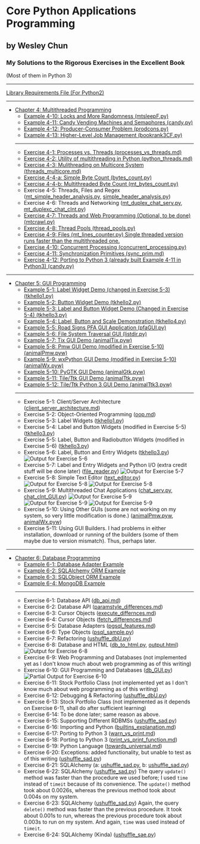 # Core Python Applications Programming
## by Wesley Chun
### My Solutions to the Rigorous Exercises in the Excellent Book
(Most of them in Python 3)
***
[Library Requirements File (For Python2)][req2]
***

* [Chapter 4: Multithreaded Programming][chap4]
    * [Example 4-10: Locks and More Randomness (mtsleepF.py)][e4-10]
    * [Example 4-11: Candy Vending Machines and Semaphores (candy.py)][e4-11]
    * [Example 4-12: Producer-Consumer Problem (prodcons.py)][e4-12]
    * [Example 4-13: Higher-Level Job Management (bookrank3CF.py)][e4-13]
    * ***
    * [Exercise 4-1: Processes vs. Threads (processes_vs_threads.md)][4-1]
    * [Exercise 4-2: Utility of multithreading in Python (python_threads.md)][4-2]
    * [Exercise 4-3: Mulithreading on Multicore System (threads_multicore.md)][4-3]
    * [Exercise 4-4-a: Simple Byte Count (bytes_count.py)][4-4-a]
    * [Exercise 4-4-b: Multithreaded Byte Count (mt_bytes_count.py)][4-4-b]
    * Exercise 4-5: Threads, Files and Regex ([mt_simple_header_analysis.py][4-5-i], [simple_header_analysis.py][4-5-ii])
    * Exercise 4-6: Threads and Networking ([mt_duplex_chat_serv.py][4-6-i], [mt_duplexc_chat_clnt.py][4-6-ii])
    * [Exercise 4-7: Threads and Web Programming (Optional, to be done)(mtcrawl.py)][4-7]
    * [Exercise 4-8: Thread Pools (thread_pools.py)][4-8]
    * [Exercise 4-9: Files (mt_lines_counter.py) Single threaded version runs faster than the multithreaded one.][4-9]
    * [Exercise 4-10: Concurrent Processing (concurrent_processing.py)][4-10]
    * [Exercise 4-11: Synchronization Primitives (sync_prim.md)][4-11]
    * [Exercise 4-12: Porting to Python 3 (already built Example 4-11 in Python3) (candy.py)][e4-11]
***

* [Chapter 5: GUI Programming][chap5]
    * [Example 5-1: Label Widget Demo (changed in Exercise 5-3) (tkhello1.py)][e5-1]
    * [Example 5-2: Button Widget Demo (tkhello2.py)][e5-2]
    * [Example 5-3: Label and Button Widget Demo (Changed in Exercise 5-4) (tkhello3.py)][e5-3]
    * [Example 5-4: Label, Button and Scale Demonstration (tkhello4.py)][e5-4]
    * [Example 5-5: Road Signs PFA GUI Application (pfaGUI.py)][e5-5]
    * [Example 5-6: File System Traversal GUI (listdir.py)][e5-6]
    * [Example 5-7: Tix GUI Demo (animalTix.pyw)][e5-7]
    * [Example 5-8: Pmw GUI Demo (modified in Exercise 5-10) (animalPmw.pyw)][e5-8]
    * [Example 5-9: wxPython GUI Demo (modified in Exercise 5-10) (animalWx.pyw)][e5-9]
    * [Example 5-10: PyGTK GUI Demo (animalGtk.pyw)][e5-10]
    * [Example 5-11: Tile/Ttk GUI Demo (animalTtk.pyw)][e5-11]
    * [Example 5-12: Tile/Ttk Python 3 GUI Demo (animalTtk3.pyw)][e5-12]
    * ***
    * Exercise 5-1: Client/Server Architecture ([client\_server\_architecture.md][5-1])
    * Exercise 5-2: Object-Oriented Programming ([oop.md][5-2])
    * Exercise 5-3: Label Widgets ([tkhello1.py][5-3])
    * Exercise 5-4: Label and Button Widgets (modified in Exercise 5-5) ([tkhello3.py][5-4])
    * Exercise 5-5: Label, Button and Radiobutton Widgets (modified in Exercise 5-6) ([tkhello3.py][5-5])
    * Exercise 5-6: Label, Button and Entry Widgets ([tkhello3.py][5-6])
    ![Output for Exercise 5-6](/Chap5/screenshots/E5-6.png)
    * Exercise 5-7: Label and Entry Widgets and Python I/O (extra credit stuff will be done later) ([file_reader.py][5-7])
    ![Output for Exercise 5-7](/Chap5/screenshots/E5-7.png)
    * Exercise 5-8: Simple Text Editor ([text_editor.py][5-8])
    ![Output for Exercise 5-8](/Chap5/screenshots/E5-8-0.png)
    ![Output for Exercise 5-8](/Chap5/screenshots/E5-8-1.png)
    * Exercise 5-9: Multithreaded Chat Applications ([chat_serv.py][5-9-1], [chat_clnt_GUI.py][5-9-2])
    ![Output for Exercise 5-9](/Chap5/screenshots/E5-9-1.png)
    ![Output for Exercise 5-9](/Chap5/screenshots/E5-9-2.png)
    ![Output for Exercise 5-9](/Chap5/screenshots/E5-9-0.png)
    * Exercise 5-10: Using Other GUIs (some are not working on my system, so very little modification is done.) ([animalPmw.pyw][5-10-0], [animalWx.pyw][5-10-1])
    * Exercise 5-11: Using GUI Builders. I had problems in either installation, download or running of the builders (some of them maybe due to version mismatch). Thus, perhaps later.
***

* [Chapter 6: Database Programming][chap6]
    * [Example 6-1: Database Adapter Example][e6-1]
    * [Example 6-2: SQLAlchemy ORM Example][e6-2]
    * [Example 6-3: SQLObject ORM Example][e6-3]
    * [Example 6-4: MongoDB Example][e6-4]
    * ***
    * Exercise 6-1: Database API ([db_api.md][6-1])
    * Exercise 6-2: Database API ([paramstyle_differences.md][6-2])
    * Exercise 6-3: Cursor Objects ([execute_differnces.md][6-3])
    * Exercise 6-4: Cursor Objects ([fetch_differences.md][6-4])
    * Exercise 6-5: Database Adapters ([pgsql_features.md][6-5])
    * Exercise 6-6: Type Objects ([psql_sample.py][6-6])
    * Exercise 6-7: Refactoring ([ushuffle_dbU.py][6-7])
    * Exercise 6-8: Database and HTML ([db_to_html.py][6-8-1], [output.html][6-8-2])
    ![Output for Exercise 6-8](/Chap6/screenshots/E6-8.png)
    * Exercise 6-9: Web Programming and Databases (not implemented yet as I don't know much about web programming as of this writing)
    * Exercise 6-10: GUI Programming and Databases ([db_GUI.py][6-10])
    ![Partial Output for Exercise 6-10](/Chap6/screenshots/E6-10.png)
    * Exercise 6-11: Stock Portfolio Class (not implemented yet as I don't know much about web programming as of this writing)
    * Exercise 6-12: Debugging & Refactoring ([ushuffle_dbU.py][6-12])
    * Exercise 6-13: Stock Portfolio Class (not implemented as it depends on Exercise 6-11, shall do after sufficient learning)
    * Exercise 6-14: To be done later; same reason as above.
    * Exercise 6-15: Supporting Different RDBMSs ([ushuffle_sad.py][6-15])
    * Exercise 6-16: Importing and Python ([builtins_explanation.md][6-16])
    * Exercise 6-17: Porting to Python 3 ([warn\_vs\_print.md][6-17])
    * Exercise 6-18: Porting to Python 3 ([print\_vs\_print_function.md][6-18])
    * Exercise 6-19: Python Language ([towards_universal.md][6-19])
    * Exercise 6-20: Exceptions: added functionality, but unable to test as of this writing ([ushuffle_sad.py][6-20])
    * Exercise 6-21: SQLAlchemy (a: [ushuffle_sad.py][6-21-a], b: [ushuffle_sad.py][6-21-b])
    * Exercise 6-22: SQLAlchemy ([ushuffle_sad.py][6-22]) The query `update()` method was faster than the procedure we used before; I used `time` instead of `timeit` because of its convenience. The `update()` method took about 0.0026s, whereas the previous method took about 0.004s on my system.
    * Exercise 6-23: SQLAlchemy ([ushuffle_sad.py][6-23]) Again, the query `delete()` method was faster than the previous procedure. It took about 0.001s to run, whereas the previous procedure took about 0.003s to run on my system. And again, `time` was used instead of `timeit`.
    * Exercise 6-24: SQLAlchemy \(Kinda\) ([ushuffle_sae.py][6-24])

[req2]: /requirements.txt
[chap4]: /Chap4
[e4-10]: /Chap4/mtsleepF.py
[e4-11]: /Chap4/candy.py
[e4-12]: /Chap4/prodcons.py
[e4-13]: /Chap4/bookrank3CF.py
[4-1]: /Chap4/processes_vs_threads.md
[4-2]: /Chap4/python_threads.md
[4-3]: /Chap4/threads_multicore.md
[4-4-a]: /Chap4/bytes_count.py
[4-4-b]: /Chap4/mt_bytes_count.py
[4-5-i]: /Chap4/simple_header_analysis.py
[4-5-ii]: /Chap4/mt_simple_header_analysis.py
[4-6-i]: /Chap4/mt_duplex_chat_serv.py
[4-6-ii]: /Chap4/mt_duplexc_chat_clnt.py
[4-7]: /Chap4/mtcrawl.py
[4-8]: /Chap4/thread_pools.py
[4-9]: /Chap4/mt_lines_counter.py
[4-10]: /Chap4/concurrent_processing.py
[4-11]: /Chap4/sync_prim.md

[chap5]: /Chap5
[e5-1]: /Chap5/tkhello1.py
[e5-2]: /Chap5/tkhello2.py
[e5-3]: /Chap5/tkhello3.py
[e5-4]: /Chap5/tkhello4.py
[e5-5]: /Chap5/pfaGUI.py
[e5-6]: /Chap5/listdir.py
[e5-7]: /Chap5/animalTix.pyw
[e5-8]: /Chap5/animalPmw.pyw
[e5-9]: /Chap5/animalWx.pyw
[e5-10]: /Chap5/animalGtk.pyw
[e5-11]: /Chap5/animalTtk.pyw
[e5-12]: /Chap5/animalTtk3.pyw
[5-1]: /Chap5/client_server_architecture.md
[5-2]: /Chap5/oop.md
[5-3]: /Chap5/tkhello1.py
[5-4]: /Chap5/tkhello3.py
[5-5]: /Chap5/tkhello3.py
[5-6]: /Chap5/tkhello3.py
[5-7]: /Chap5/file_reader.py
[5-8]: /Chap5/text_editor.py
[5-9-1]: /Chap5/chat_clnt.py
[5-9-2]: /Chap5/chat_clnt_GUI.py
[5-10-0]: /Chap5/animalPmw.pyw
[5-10-1]: /Chap5/animalWx.pyw

[chap6]: /Chap6
[e6-1]: https://github.com/schedutron/CPAP/blob/930517d2e7a746145162884b6f7c5262f8480c43/Chap6/ushuffle_dbU.py
[e6-2]: https://github.com/schedutron/CPAP/blob/8a3659b0b8576f4dffc4a874703d2f982163abbc/Chap6/ushuffle_sad.py
[e6-3]: /Chap6/ushuffle_so.py
[e6-4]: /Chap6/ushuffle_mongo.py
[6-1]: /Chap6/db_api.md
[6-2]: /Chap6/paramstyle_differences.md
[6-3]: /Chap6/execute_differences.md
[6-4]: /Chap6/fetch_differences.md
[6-5]: /Chap6/pgsql_features.md
[6-6]: /Chap6/psql_sample.py
[6-7]: https://github.com/schedutron/CPAP/blob/e140858c63b8aef1be5c97daf55db05d3825abd2/Chap6/ushuffle_dbU.py
[6-8-1]: /Chap6/db_to_html.py
[6-8-2]: /Chap6/output.html
[6-10]: /Chap6/db_GUI.py
[6-12]: /Chap6/ushuffle_dbU.py
[6-15]: https://github.com/schedutron/CPAP/blob/ba0bdfe1de9afc012aff6b89bf5c61c6348992a9/Chap6/ushuffle_sad.py
[6-16]: /Chap6/builtins_explanation.md
[6-17]: /Chap6/warn_vs_print.md
[6-18]: /Chap6/print_vs_print_function.md
[6-19]: /Chap6/towards_universal.md
[6-20]: https://github.com/schedutron/CPAP/blob/fe49905c4663e11ea6598bf7963efde20559af4b/Chap6/ushuffle_sad.py
[6-21-a]: https://github.com/schedutron/CPAP/blob/7483748e9f03b235ca0dc0cc4e9cb8ee85202f72/Chap6/ushuffle_sad.py
[6-21-b]: https://github.com/schedutron/CPAP/blob/845838cc4f24710c10127f6043d6342077979d46/Chap6/ushuffle_sad.py
[6-22]: https://github.com/schedutron/CPAP/blob/5dcd8dd71add11a7a369d49c2413963ec8c1057d/Chap6/ushuffle_sad.py
[6-23]: /Chap6/ushuffle_sad.py
[6-24]: /Chap6/ushuffle_sae.py